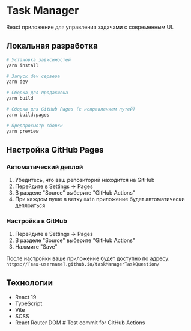 # Task Manager

React приложение для управления задачами с современным UI.

## Локальная разработка

```bash
# Установка зависимостей
yarn install

# Запуск dev сервера
yarn dev

# Сборка для продакшена
yarn build

# Сборка для GitHub Pages (с исправлением путей)
yarn build:pages

# Предпросмотр сборки
yarn preview
```

## Настройка GitHub Pages

### Автоматический деплой

1. Убедитесь, что ваш репозиторий находится на GitHub
2. Перейдите в Settings → Pages
3. В разделе "Source" выберите "GitHub Actions"
4. При каждом пуше в ветку `main` приложение будет автоматически деплоиться

### Настройка в GitHub

1. Перейдите в Settings → Pages
2. В разделе "Source" выберите "GitHub Actions"
3. Нажмите "Save"

После настройки ваше приложение будет доступно по адресу:
`https://[ваш-username].github.io/taskManagerTaskQuestion/`

## Технологии

- React 19
- TypeScript
- Vite
- SCSS
- React Router DOM
#   T e s t   c o m m i t   f o r   G i t H u b   A c t i o n s  
 